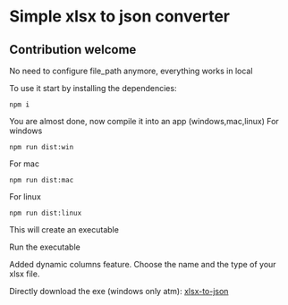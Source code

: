 # Simple xlsx to json converter

## Contribution welcome

No need to configure file_path anymore, everything works in local

To use it start by installing the dependencies:
```shell
npm i
```
You are almost done, now compile it into an app (windows,mac,linux)
For windows
```shell
npm run dist:win
```
For mac
```shell
npm run dist:mac
```
For linux
```shell
npm run dist:linux
```
This will create an executable

Run the executable

Added dynamic columns feature.
Choose the name and the type of your xlsx file.

Directly download the exe (windows only atm):
[xlsx-to-json](https://www.dropbox.com/scl/fi/3i528xgv1r6hkwnhg336k/xlsx-to-json-0.0.0.exe?rlkey=t1zngjles8xxtlfm75k9vxt6v&st=6bvz5bjv&dl=0)


